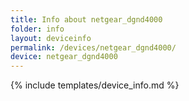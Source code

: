 ```yaml
---
title: Info about netgear_dgnd4000
folder: info
layout: deviceinfo
permalink: /devices/netgear_dgnd4000/
device: netgear_dgnd4000
---
```

{% include templates/device_info.md %}
